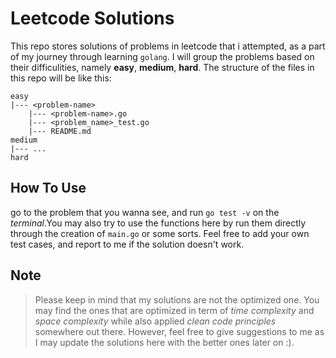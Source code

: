 # Leetcode Solutions

This repo stores solutions of problems in leetcode that i attempted, as a part of my journey through learning `golang`. I will group the problems based on their difficulities, namely **easy**, **medium**, **hard**. The structure of the files in this repo will be like this:

```
easy
|--- <problem-name>
    |--- <problem-name>.go
    |--- <problem_name>_test.go
    |--- README.md
medium
|--- ...
hard
```

## How To Use

go to the problem that you wanna see, and run `go test -v` on the _terminal_.You may also try to use the functions here by run them directly through the creation of `main.go` or some sorts. Feel free to add your own test cases, and report to me if the solution doesn't work.

## Note

> Please keep in mind that my solutions are not the optimized one. You may find the ones that are optimized in term of _time complexity_ and _space complexity_ while also applied _clean code principles_ somewhere out there. However, feel free to give suggestions to me as I may update the solutions here with the better ones later on :).
